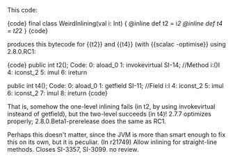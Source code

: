 This code:

{code}
final class WeirdInlining(val i: Int) {
  @inline def t2 = i*2
  @inline def t4 = t2*2
}
{code}

produces this bytecode for {{t2}} and {{t4}} (with {{scalac -optimise}} using 2.8.0.RC1:

{code}
public int t2();
  Code:
   0:	aload_0
   1:	invokevirtual	SI-14; //Method i:()I
   4:	iconst_2
   5:	imul
   6:	ireturn

public int t4();
  Code:
   0:	aload_0
   1:	getfield	SI-11; //Field i:I
   4:	iconst_2
   5:	imul
   6:	iconst_2
   7:	imul
   8:	ireturn
{code}

That is, somehow the one-level inlining fails (in t2, by using invokevirtual insteand of getfield), but the two-level succeeds (in t4)!  2.7.7 optimizes properly; 2.8.0.Beta1-prerelease does the same as RC1.

Perhaps this doesn't matter, since the JVM is more than smart enough to fix this on its own, but it is peculiar.
(In r21749) Allow inlining for straight-line methods. Closes SI-3357, SI-3099. no review.
